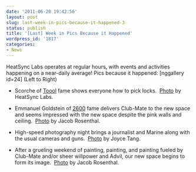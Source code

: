 ```yaml
---
date: '2011-06-20 19:42:56'
layout: post
slug: last-week-in-pics-because-it-happened-3
status: publish
title: '[Last] Week in Pics Because it Happened'
wordpress_id: '1817'
categories:
- News
---
```


HeatSync Labs operates at regular hours, with events and activities happening on a near-daily average! Pics because it happened:
[nggallery id=24]
(Left to Right)



	
  * Scorche of [Toool](http://toool.us/) fame shows everyone how to pick locks.  [Photo](http://www.flickr.com/photos/60827818@N07/5841373832/in/photostream) by HeatSync Labs.

	
  * Emmanuel Goldstein of [2600](http://2600.org/) fame delivers Club-Mate to the new space and seems impressed with the new space despite the pink walls and ceiling.  [Photo](http://ow.ly/i/d6nR) by Jacob Rosenthal.

	
  * High-speed photography night brings a journalist and Marine along with the usual cameras and guns.  [Photo](http://www.flickr.com/photos/thejoycelet/5851379461/in/photostream/) by Joyce Tang.

	
  * After a grueling weekend of painting, painting, and painting fueled by Club-Mate and/or sheer willpower and Advil, our new space begins to form its image.  [Photo](http://yfrog.com/kkwrcnj) by Jacob Rosenthal.


